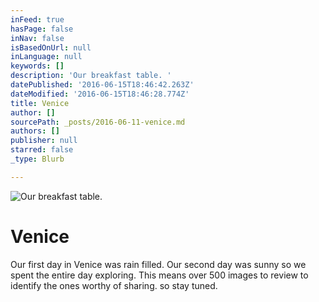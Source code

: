 ```yaml
---
inFeed: true
hasPage: false
inNav: false
isBasedOnUrl: null
inLanguage: null
keywords: []
description: 'Our breakfast table. '
datePublished: '2016-06-15T18:46:42.263Z'
dateModified: '2016-06-15T18:46:28.774Z'
title: Venice
author: []
sourcePath: _posts/2016-06-11-venice.md
authors: []
publisher: null
starred: false
_type: Blurb

---
```

![Our breakfast table. ](https://the-grid-user-content.s3-us-west-2.amazonaws.com/3dda1e03-348b-4935-8ad8-b48e4a26c7c8.jpg)

# Venice

Our first day in Venice was rain filled. Our second day was sunny so we spent the entire day exploring. This means over 500 images to review to identify the ones worthy of sharing. so stay tuned.